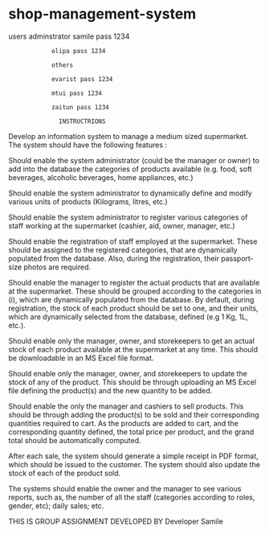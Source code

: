 # shop-management-system

users 
  adminstrator samile pass 1234
  
                olipa pass 1234

                others 

                evarist pass 1234

                mtui pass 1234

                zaitun pass 1234

                  INSTRUCTRIONS

Develop an information system to manage a medium sized supermarket. The system should have the following
features :

Should enable the system administrator (could be the manager or owner) to add into the database the
categories of products available (e.g. food, soft beverages, alcoholic beverages, home appliances, etc.)

Should enable the system administrator to dynamically define and modify various units of products
(Kilograms, litres, etc.)

Should enable the system administrator to register various categories of staff working at the
supermarket (cashier, aid, owner, manager, etc.)

Should enable the registration of staff employed at the supermarket. These should be assigned to the
registered categories, that are dynamically populated from the database. Also, during the registration,
their passport-size photos are required.

Should enable the manager to register the actual products that are available at the supermarket. These
should be grouped according to the categories in (i), which are dynamically populated from the
database. By default, during registration, the stock of each product should be set to one, and their units,
which are dynamically selected from the database, defined (e.g 1 Kg, 1L, etc.).

Should enable only the manager, owner, and storekeepers to get an actual stock of each product
available at the supermarket at any time. This should be downloadable in an MS Excel file format.

Should enable only the manager, owner, and storekeepers to update the stock of any of the product.
This should be through uploading an MS Excel file defining the product(s) and the new quantity to be
added.

Should enable the only the manager and cashiers to sell products. This should be through adding the
product(s) to be sold and their corresponding quantities required to cart. As the products are added to
cart, and the corresponding quantity defined, the total price per product, and the grand total should be
automatically computed.

After each sale, the system should generate a simple receipt in PDF format, which should be issued to
the customer. The system should also update the stock of each of the product sold.

The systems should enable the owner and the manager to see various reports, such as, the number of all
the staff (categories according to roles, gender, etc); daily sales; etc.


THIS IS GROUP ASSIGNMENT DEVELOPED BY Developer Samile
